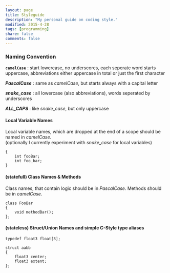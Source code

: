 ```yaml
---
layout: page
title: Styleguide
description: "My personal guide on coding style."
modified: 2015-4-28
tags: [programming]
share: false
comments: false
---
```


### Naming Convention

**`camelCase`**
: start lowercase, no underscores, each seperate word starts uppercase, abbreviations either uppercase in total or just the first character

**_PascalCase_**
: same as _camelCase_, but starts always with a capital letter

**_snake_case_**
: all lowercase (also abbreviations), words seperated by underscores

**_ALL_CAPS_**
: like _snake_case_, but only uppercase

#### Local Variable Names

Local variable names, which are dropped at the end of a scope should be named in _camelCase_.  
(optionally I currently experiment with _snake_case_ for local variables)

~~~
{
    int fooBar;
    int foo_bar;
}
~~~

#### (statefull) Class Names & Methods

Class names, that contain logic should be in _PascalCase_.
Methods should be in _camelCase_.

~~~
class FooBar
{
    void methodBar();
};
~~~

#### (stateless) Struct/Union Names and simple C-Style type aliases

~~~
typedef float3 float[3];

struct aabb
{
    float3 center;
    float3 extent;
};
~~~


